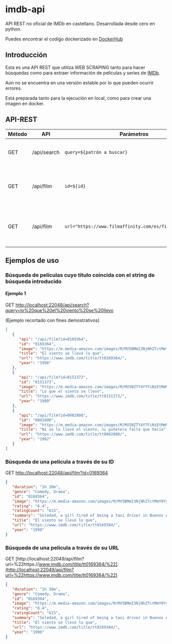 # imdb-api
API REST no oficial de IMDb en castellano. Desarrollada desde cero en python.

Puedes encontrar el codigo dockerizado en [DockerHub](https://hub.docker.com/r/dgongut/imdb-api)

## Introducción

Esta es una API REST que utiliza WEB SCRAPING tanto para hacer búsquedas como para extraer información de películas y
series de [IMDb](https://www.imdb.com/).

Aún no se encuentra en una versión estable por lo que pueden ocurrir errores.

Está preparada tanto para la ejecución en local, como para crear una imagen en docker.

## API-REST

| Método | API         | Parámetros                                                                   | Descripción                                               |
| ------ | ----------- | ---------------------------------------------------------------------------- | --------------------------------------------------------- |
| GET    | /api/search | `query=${patrón a buscar}` | Busca películas y series por título |
| GET    | /api/film   | `id=${id}`                                             | Obtiene datos de una película o serie mediante un ID      |
| GET   | /api/film   | `url="https://www.filmaffinity.com/es/film819745.html"` | Obtiene datos de una película o serie mediante una URL    |

## Ejemplos de uso

### Búsqueda de películas cuyo título coincida con el string de búsqueda introducido

#### Ejemplo 1

GET
[http://localhost:22048/api/search?query=lo%20que%20el%20viento%20se%20llevo](http://localhost:22048/api/search?query=lo%20que%20el%20viento%20se%20llevo)

(Ejemplo recortado con fines demostrativos)

```json
[
   {
      "api": "/api/film?id=0169364",
      "id": "0169364",
      "image": "https://m.media-amazon.com/images/M/MV5BMmI3NjNhZTctMmY0Yy00OGI3LTk4MjQtYjRjMTRjZGRkMTMxXkEyXkFqcGdeQXVyNjgxMTU1ODU@._V1_QL75_UY74_CR2,0,50,74_.jpg",
      "title": "El viento se llevó lo que",
      "url": "https://www.imdb.com/title/tt0169364/",
      "year": "1998"
   },
   {
      "api": "/api/film?id=0151373",
      "id": "0151373",
      "image": "https://m.media-amazon.com/images/M/MV5BZTY4YTFiNzEtMmMyMy00MWFlLWE3YjEtZDUyODMzMTM3YzFmXkEyXkFqcGdeQXVyMjU1NjY2Mw@@._V1_QL75_UY74_CR1,0,50,74_.jpg",
      "title": "Lo que el viento se llevó",
      "url": "https://www.imdb.com/title/tt0151373/",
      "year": "1980"
   },
   {
      "api": "/api/film?id=0082808",
      "id": "0082808",
      "image": "https://m.media-amazon.com/images/M/MV5BZTY4YTFiNzEtMmMyMy00MWFlLWE3YjEtZDUyODMzMTM3YzFmXkEyXkFqcGdeQXVyMjU1NjY2Mw@@._V1_QL75_UY74_CR1,0,50,74_.jpg",
      "title": "Ni se lo llevó el viento, ni puñetera falta que hacía",
      "url": "https://www.imdb.com/title/tt0082808/",
      "year": "1982"
   }
]
```

### Búsqueda de una película a través de su ID

GET [http://localhost:22048/api/film?id=0169364](http://localhost:22049/api/film?id=0169364)

```json
{
   "duration": "1h 30m",
   "genre": "Comedy, Drama",
   "id": "0169364",
   "image": "https://m.media-amazon.com/images/M/MV5BMmI3NjNhZTctMmY0Yy00OGI3LTk4MjQtYjRjMTRjZGRkMTMxXkEyXkFqcGdeQXVyNjgxMTU1ODU@._V1_FMjpg_UX1000_.jpg",
   "rating": "6.4",
   "ratingCount": "615",
   "summary": "Soledad, a girl tired of being a taxi driver in Buenos Aires, travels with her car to Patagonia. She stops in a village whose inhabitants live in isolation and their only contact with the outside world is a cinema where old films are projected.",
   "title": "El viento se llevó lo que",
   "url": "https://www.imdb.com/title/tt0169364/",
   "year": "1998"
}
```

### Búsqueda de una película a través de su URL

GET [http://localhost:22049/api/film?url=%22https://www.imdb.com/title/tt0169364/%22](http://localhost:22049/api/film?url=%22https://www.imdb.com/title/tt0169364/%22)

```json
{
   "duration": "1h 30m",
   "genre": "Comedy, Drama",
   "id": "0169364",
   "image": "https://m.media-amazon.com/images/M/MV5BMmI3NjNhZTctMmY0Yy00OGI3LTk4MjQtYjRjMTRjZGRkMTMxXkEyXkFqcGdeQXVyNjgxMTU1ODU@._V1_FMjpg_UX1000_.jpg",
   "rating": "6.4",
   "ratingCount": "615",
   "summary": "Soledad, a girl tired of being a taxi driver in Buenos Aires, travels with her car to Patagonia. She stops in a village whose inhabitants live in isolation and their only contact with the outside world is a cinema where old films are projected.",
   "title": "El viento se llevó lo que",
   "url": "https://www.imdb.com/title/tt0169364/",
   "year": "1998"
}
```
